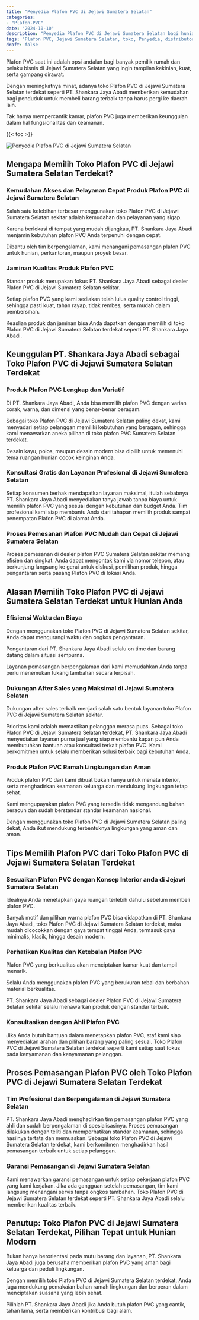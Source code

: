 ```yaml
---
title: "Penyedia Plafon PVC di Jejawi Sumatera Selatan"
categories: 
- "Plafon-PVC"
date: "2024-10-10"
description: "Penyedia Plafon PVC di Jejawi Sumatera Selatan bagi hunian, perkantoran, serta toko. Plafon terbaik, beragam motif, variasi warna modern, dengan jasa penempatan dikerjakan oleh tenaga ahli berpengalaman serta garansi resmi!|Servis penjualan Plafon PVC di Jejawi Sumatera Selatan bagi kebutuhan rumah, kantor, maupun gerai, dengan plafon terbaik dan instalasi oleh tenaga ahli ahli serta jaminan resmi.|Alternatif Plafon PVC di Jejawi Sumatera Selatan yang terpercaya untuk hunian, perkantoran, serta toko, bersama plafon terbaik dan instalasi ditangani oleh tenaga ahli berpengalaman dan garansi resmi.|Distribusi Plafon PVC di Jejawi Sumatera Selatan bagi hunian, kantor, dan gerai, beserta plafon unggulan dan penempatan dikerjakan oleh tim berpengalaman, dilengkapi dengan garansi resmi.}"
tags: "Plafon PVC, Jejawi Sumatera Selatan, toko, Penyedia, distributor"
draft: false
---
```


Plafon PVC saat ini adalah opsi andalan bagi banyak pemilik rumah dan pelaku bisnis di Jejawi Sumatera Selatan yang ingin tampilan kekinian, kuat, serta gampang dirawat.

Dengan meningkatnya minat, adanya toko Plafon PVC di Jejawi Sumatera Selatan terdekat seperti PT. Shankara Jaya Abadi memberikan kemudahan bagi penduduk untuk membeli barang terbaik tanpa harus pergi ke daerah lain.

Tak hanya mempercantik kamar, plafon PVC juga memberikan keunggulan dalam hal fungsionalitas dan keamanan.

{{< toc >}}

![Penyedia Plafon PVC di Jejawi Sumatera Selatan](/images/Plafon-PVC/Penyedia-Plafon-PVC-di-Jejawi-Sumatera-Selatan.png)


## Mengapa Memilih Toko Plafon PVC di Jejawi Sumatera Selatan Terdekat?

### Kemudahan Akses dan Pelayanan Cepat Produk Plafon PVC di Jejawi Sumatera Selatan

Salah satu kelebihan terbesar menggunakan toko Plafon PVC di Jejawi Sumatera Selatan sekitar adalah kemudahan dan pelayanan yang sigap.

Karena berlokasi di tempat yang mudah dijangkau, PT. Shankara Jaya Abadi menjamin kebutuhan plafon PVC Anda terpenuhi dengan cepat.

Dibantu oleh tim berpengalaman, kami menangani pemasangan plafon PVC untuk hunian, perkantoran, maupun proyek besar.

### Jaminan Kualitas Produk Plafon PVC

Standar produk merupakan fokus PT. Shankara Jaya Abadi sebagai dealer Plafon PVC di Jejawi Sumatera Selatan sekitar.

Setiap plafon PVC yang kami sediakan telah lulus quality control tinggi, sehingga pasti kuat, tahan rayap, tidak rembes, serta mudah dalam pembersihan.

Keaslian produk dan jaminan bisa Anda dapatkan dengan memilih di toko Plafon PVC di Jejawi Sumatera Selatan terdekat seperti PT. Shankara Jaya Abadi.

## Keunggulan PT. Shankara Jaya Abadi sebagai Toko Plafon PVC di Jejawi Sumatera Selatan Terdekat

### Produk Plafon PVC Lengkap dan Variatif

Di PT. Shankara Jaya Abadi, Anda bisa memilih plafon PVC dengan varian corak, warna, dan dimensi yang benar-benar beragam.

Sebagai toko Plafon PVC di Jejawi Sumatera Selatan paling dekat, kami menyadari setiap pelanggan memiliki kebutuhan yang beragam, sehingga kami menawarkan aneka pilihan di toko plafon PVC Sumatera Selatan terdekat.

Desain kayu, polos, maupun desain modern bisa dipilih untuk memenuhi tema ruangan hunian cocok keinginan Anda.

### Konsultasi Gratis dan Layanan Profesional di Jejawi Sumatera Selatan

Setiap konsumen berhak mendapatkan layanan maksimal, itulah sebabnya PT. Shankara Jaya Abadi menyediakan tanya jawab tanpa biaya untuk memilih plafon PVC yang sesuai dengan kebutuhan dan budget Anda. Tim profesional kami siap membantu Anda dari tahapan memilih produk sampai penempatan Plafon PVC di alamat Anda.

### Proses Pemesanan Plafon PVC Mudah dan Cepat di Jejawi Sumatera Selatan

Proses pemesanan di dealer plafon PVC Sumatera Selatan sekitar memang efisien dan singkat. Anda dapat mengontak kami via nomor telepon, atau berkunjung langsung ke gerai untuk diskusi, pemilihan produk, hingga pengantaran serta pasang Plafon PVC di lokasi Anda.

## Alasan Memilih Toko Plafon PVC di Jejawi Sumatera Selatan Terdekat untuk Hunian Anda

### Efisiensi Waktu dan Biaya

Dengan menggunakan toko Plafon PVC di Jejawi Sumatera Selatan sekitar, Anda dapat mengurangi waktu dan ongkos pengantaran.

Pengantaran dari PT. Shankara Jaya Abadi selalu on time dan barang datang dalam situasi sempurna.

Layanan pemasangan berpengalaman dari kami memudahkan Anda tanpa perlu menemukan tukang tambahan secara terpisah.

### Dukungan After Sales yang Maksimal di Jejawi Sumatera Selatan

Dukungan after sales terbaik menjadi salah satu bentuk layanan toko Plafon PVC di Jejawi Sumatera Selatan sekitar.

Prioritas kami adalah memastikan pelanggan merasa puas. Sebagai toko Plafon PVC di Jejawi Sumatera Selatan terdekat, PT. Shankara Jaya Abadi menyediakan layanan purna jual yang siap membantu kapan pun Anda membutuhkan bantuan atau konsultasi terkait plafon PVC. Kami berkomitmen untuk selalu memberikan solusi terbaik bagi kebutuhan Anda.

### Produk Plafon PVC Ramah Lingkungan dan Aman

Produk plafon PVC dari kami dibuat bukan hanya untuk menata interior, serta menghadirkan keamanan keluarga dan mendukung lingkungan tetap sehat.

Kami mengupayakan plafon PVC yang tersedia tidak mengandung bahan beracun dan sudah berstandar standar keamanan nasional.

Dengan menggunakan toko Plafon PVC di Jejawi Sumatera Selatan paling dekat, Anda ikut mendukung terbentuknya lingkungan yang aman dan aman.

## Tips Memilih Plafon PVC dari Toko Plafon PVC di Jejawi Sumatera Selatan Terdekat

### Sesuaikan Plafon PVC dengan Konsep Interior anda di Jejawi Sumatera Selatan

Idealnya Anda menetapkan gaya ruangan terlebih dahulu sebelum membeli plafon PVC.

Banyak motif dan pilihan warna plafon PVC bisa didapatkan di PT. Shankara Jaya Abadi, toko Plafon PVC di Jejawi Sumatera Selatan terdekat, maka mudah dicocokkan dengan gaya tempat tinggal Anda, termasuk gaya minimalis, klasik, hingga desain modern.

### Perhatikan Kualitas dan Ketebalan Plafon PVC

Plafon PVC yang berkualitas akan menciptakan kamar kuat dan tampil menarik.

Selalu Anda menggunakan plafon PVC yang berukuran tebal dan berbahan material berkualitas.

PT. Shankara Jaya Abadi sebagai dealer Plafon PVC di Jejawi Sumatera Selatan sekitar selalu menawarkan produk dengan standar terbaik.

### Konsultasikan dengan Ahli Plafon PVC

Jika Anda butuh bantuan dalam menetapkan plafon PVC, staf kami siap menyediakan arahan dan pilihan barang yang paling sesuai. Toko Plafon PVC di Jejawi Sumatera Selatan terdekat seperti kami setiap saat fokus pada kenyamanan dan kenyamanan pelanggan.

## Proses Pemasangan Plafon PVC oleh Toko Plafon PVC di Jejawi Sumatera Selatan Terdekat

### Tim Profesional dan Berpengalaman di Jejawi Sumatera Selatan

PT. Shankara Jaya Abadi menghadirkan tim pemasangan plafon PVC yang ahli dan sudah berpengalaman di spesialisasinya. Proses pemasangan dilakukan dengan teliti dan memperhatikan standar keamanan, sehingga hasilnya tertata dan memuaskan. Sebagai toko Plafon PVC di Jejawi Sumatera Selatan terdekat, kami berkomitmen menghadirkan hasil pemasangan terbaik untuk setiap pelanggan.

### Garansi Pemasangan di Jejawi Sumatera Selatan

Kami menawarkan garansi pemasangan untuk setiap pekerjaan plafon PVC yang kami kerjakan. Jika ada gangguan setelah pemasangan, tim kami langsung menangani servis tanpa ongkos tambahan. Toko Plafon PVC di Jejawi Sumatera Selatan terdekat seperti PT. Shankara Jaya Abadi selalu memberikan kualitas terbaik.

## Penutup: Toko Plafon PVC di Jejawi Sumatera Selatan Terdekat, Pilihan Tepat untuk Hunian Modern

Bukan hanya berorientasi pada mutu barang dan layanan, PT. Shankara Jaya Abadi juga berusaha memberikan plafon PVC yang aman bagi keluarga dan peduli lingkungan.

Dengan memilih toko Plafon PVC di Jejawi Sumatera Selatan terdekat, Anda juga mendukung pemakaian bahan ramah lingkungan dan berperan dalam menciptakan suasana yang lebih sehat.

Pilihlah PT. Shankara Jaya Abadi jika Anda butuh plafon PVC yang cantik, tahan lama, serta memberikan kontribusi bagi alam.